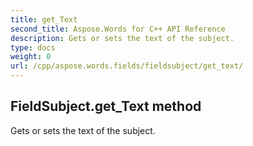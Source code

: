```yaml
---
title: get_Text
second_title: Aspose.Words for C++ API Reference
description: Gets or sets the text of the subject. 
type: docs
weight: 0
url: /cpp/aspose.words.fields/fieldsubject/get_text/
---
```

## FieldSubject.get_Text method


Gets or sets the text of the subject.

